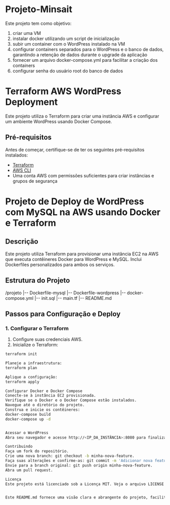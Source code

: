 # Projeto-Minsait

Este projeto tem como objetivo:
1) criar uma VM
2) instalar docker utilizando um script de inicialização
3) subir um container com o WordPress instalado na VM
4) configurar containers separados para o WordPress e o banco de dados, garantindo a retenção de dados durante o upgrade da aplicação
5) fornecer um arquivo docker-compose.yml para facilitar a criação dos containers
6) configurar senha do usuário root do banco de dados 

# Terraform AWS WordPress Deployment

Este projeto utiliza o Terraform para criar uma instância AWS e configurar um ambiente WordPress usando Docker Compose. 

## Pré-requisitos

Antes de começar, certifique-se de ter os seguintes pré-requisitos instalados:

- [Terraform](https://www.terraform.io/downloads.html)
- [AWS CLI](https://aws.amazon.com/cli/)
- Uma conta AWS com permissões suficientes para criar instâncias e grupos de segurança


# Projeto de Deploy de WordPress com MySQL na AWS usando Docker e Terraform

## Descrição

Este projeto utiliza Terraform para provisionar uma instância EC2 na AWS que executa contêineres Docker para WordPress e MySQL. Inclui Dockerfiles personalizados para ambos os serviços.

## Estrutura do Projeto

/projeto
|-- Dockerfile-mysql
|-- Dockerfile-wordpress
|-- docker-compose.yml
|-- init.sql
|-- main.tf
|-- README.md


## Passos para Configuração e Deploy

### 1. Configurar o Terraform

1. Configure suas credenciais AWS.
2. Inicialize o Terraform:

```sh
terraform init

Planeje a infraestrutura:
terraform plan

Aplique a configuração:
terraform apply

Configurar Docker e Docker Compose
Conecte-se à instância EC2 provisionada.
Verifique se o Docker e o Docker Compose estão instalados.
Navegue até o diretório do projeto.
Construa e inicie os contêineres:
docker-compose build
docker-compose up -d


Acessar o WordPress
Abra seu navegador e acesse http://<IP_DA_INSTÂNCIA>:8080 para finalizar a configuração do WordPress.

Contribuindo
Faça um fork do repositório.
Crie uma nova branch: git checkout -b minha-nova-feature.
Faça suas alterações e confirme-as: git commit -m 'Adicionar nova feature'.
Envie para a branch original: git push origin minha-nova-feature.
Abra um pull request.

Licença
Este projeto está licenciado sob a Licença MIT. Veja o arquivo LICENSE para mais detalhes.


Este README.md fornece uma visão clara e abrangente do projeto, facilitando para qualquer pessoa entender a estrutura, seguir os passos de configuração e deploy, e contribuir para o projeto.
